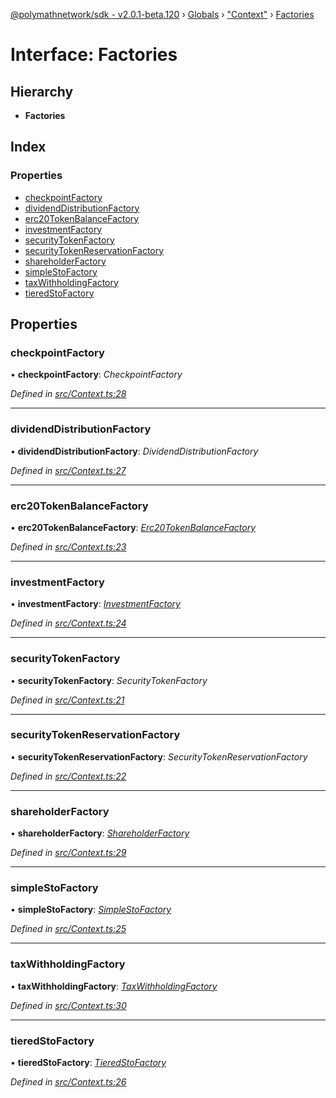 [@polymathnetwork/sdk - v2.0.1-beta.120](../README.md) › [Globals](../globals.md) › ["Context"](../modules/_context_.md) › [Factories](_context_.factories.md)

# Interface: Factories

## Hierarchy

- **Factories**

## Index

### Properties

- [checkpointFactory](_context_.factories.md#checkpointfactory)
- [dividendDistributionFactory](_context_.factories.md#dividenddistributionfactory)
- [erc20TokenBalanceFactory](_context_.factories.md#erc20tokenbalancefactory)
- [investmentFactory](_context_.factories.md#investmentfactory)
- [securityTokenFactory](_context_.factories.md#securitytokenfactory)
- [securityTokenReservationFactory](_context_.factories.md#securitytokenreservationfactory)
- [shareholderFactory](_context_.factories.md#shareholderfactory)
- [simpleStoFactory](_context_.factories.md#simplestofactory)
- [taxWithholdingFactory](_context_.factories.md#taxwithholdingfactory)
- [tieredStoFactory](_context_.factories.md#tieredstofactory)

## Properties

### checkpointFactory

• **checkpointFactory**: _CheckpointFactory_

_Defined in [src/Context.ts:28](https://github.com/PolymathNetwork/polymath-sdk/blob/1da5bc5/src/Context.ts#L28)_

---

### dividendDistributionFactory

• **dividendDistributionFactory**: _DividendDistributionFactory_

_Defined in [src/Context.ts:27](https://github.com/PolymathNetwork/polymath-sdk/blob/1da5bc5/src/Context.ts#L27)_

---

### erc20TokenBalanceFactory

• **erc20TokenBalanceFactory**: _[Erc20TokenBalanceFactory](../classes/_entities_factories_erc20tokenbalancefactory_.erc20tokenbalancefactory.md)_

_Defined in [src/Context.ts:23](https://github.com/PolymathNetwork/polymath-sdk/blob/1da5bc5/src/Context.ts#L23)_

---

### investmentFactory

• **investmentFactory**: _[InvestmentFactory](../classes/_entities_factories_investmentfactory_.investmentfactory.md)_

_Defined in [src/Context.ts:24](https://github.com/PolymathNetwork/polymath-sdk/blob/1da5bc5/src/Context.ts#L24)_

---

### securityTokenFactory

• **securityTokenFactory**: _SecurityTokenFactory_

_Defined in [src/Context.ts:21](https://github.com/PolymathNetwork/polymath-sdk/blob/1da5bc5/src/Context.ts#L21)_

---

### securityTokenReservationFactory

• **securityTokenReservationFactory**: _SecurityTokenReservationFactory_

_Defined in [src/Context.ts:22](https://github.com/PolymathNetwork/polymath-sdk/blob/1da5bc5/src/Context.ts#L22)_

---

### shareholderFactory

• **shareholderFactory**: _[ShareholderFactory](../classes/_entities_factories_shareholderfactory_.shareholderfactory.md)_

_Defined in [src/Context.ts:29](https://github.com/PolymathNetwork/polymath-sdk/blob/1da5bc5/src/Context.ts#L29)_

---

### simpleStoFactory

• **simpleStoFactory**: _[SimpleStoFactory](../classes/_entities_factories_simplestofactory_.simplestofactory.md)_

_Defined in [src/Context.ts:25](https://github.com/PolymathNetwork/polymath-sdk/blob/1da5bc5/src/Context.ts#L25)_

---

### taxWithholdingFactory

• **taxWithholdingFactory**: _[TaxWithholdingFactory](../classes/_entities_factories_taxwithholdingfactory_.taxwithholdingfactory.md)_

_Defined in [src/Context.ts:30](https://github.com/PolymathNetwork/polymath-sdk/blob/1da5bc5/src/Context.ts#L30)_

---

### tieredStoFactory

• **tieredStoFactory**: _[TieredStoFactory](../classes/_entities_factories_tieredstofactory_.tieredstofactory.md)_

_Defined in [src/Context.ts:26](https://github.com/PolymathNetwork/polymath-sdk/blob/1da5bc5/src/Context.ts#L26)_

